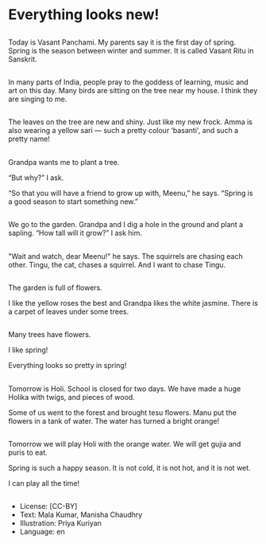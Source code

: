 # Everything looks new!

##
Today is Vasant Panchami. My parents say it is the first day of spring. Spring is the season between winter and summer. It is called Vasant Ritu in Sanskrit.

##
In many parts of India, people pray to the goddess of learning, music and art on this day. Many birds are sitting on the tree near my house. I think they are singing to me.

##
The leaves on the tree are new and shiny. Just like my new frock. Amma is also wearing a yellow sari ― such a pretty colour ‘basanti', and such a pretty name!

##
Grandpa wants me to plant a tree.

“But why?” I ask.

“So that you will have a friend to grow up with, Meenu,” he says. “Spring is a good season to start something new.”

##
We go to the garden. Grandpa and I dig a hole in the ground and plant a sapling. “How tall will it grow?” I ask him.

##
"Wait and watch, dear Meenu!" he says. The squirrels are chasing each other. Tingu, the cat, chases a squirrel. And I want to chase Tingu.

##
The garden is full of flowers.

I like the yellow roses the best and Grandpa likes the white jasmine. There is a carpet of leaves under some trees.

##
Many trees have flowers.

I like spring!

Everything looks so pretty in spring!

##
Tomorrow is Holi. School is closed for two days. We have made a huge Holika with twigs, and pieces of wood.

Some of us went to the forest and brought tesu flowers. Manu put the flowers in a tank of water. The water has turned a bright orange!

##
Tomorrow we will play Holi with the orange water. We will get gujia and puris to eat.

Spring is such a happy season. It is not cold, it is not hot, and it is not wet.

I can play all the time!

##
* License: [CC-BY]
* Text: Mala Kumar, Manisha Chaudhry
* Illustration: Priya Kuriyan
* Language: en
